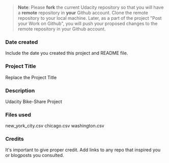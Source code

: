 >**Note**: Please **fork** the current Udacity repository so that you will have a **remote** repository in **your** Github account. Clone the remote repository to your local machine. Later, as a part of the project "Post your Work on Github", you will push your proposed changes to the remote repository in your Github account.

### Date created
Include the date you created this project and README file.

### Project Title
Replace the Project Title

### Description
Udacity Bike-Share Project

### Files used
new_york_city.csv chicago.csv washington.csv

### Credits
It's important to give proper credit. Add links to any repo that inspired you or blogposts you consulted.

